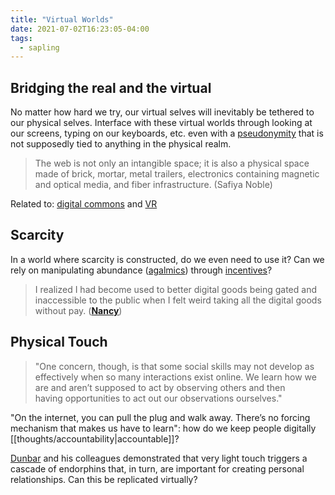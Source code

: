 ```yaml
---
title: "Virtual Worlds"
date: 2021-07-02T16:23:05-04:00
tags:
  - sapling
---
```


## Bridging the real and the virtual

No matter how hard we try, our virtual selves will inevitably be tethered to our physical selves. Interface with these virtual worlds through looking at our screens, typing on our keyboards, etc. even with a [pseudonymity](thoughts/pseudonymity.md) that is not supposedly tied to anything in the physical realm.

> The web is not only an intangible space; it is also a physical space made of brick, mortar, metal trailers, electronics containing magnetic and optical media, and fiber infrastructure. (Safiya Noble)

Related to: [digital commons](thoughts/digital%20commons.md) and [VR](thoughts/vr.md)

## Scarcity

In a world where scarcity is constructed, do we even need to use it? Can we rely on manipulating abundance ([agalmics](thoughts/positive%20sum.md)) through [incentives](thoughts/incentives.md)?

> I realized I had become used to better digital goods being gated and inaccessible to the public when I felt weird taking all the digital goods without pay. (**[Nancy](https://nancyzuo.substack.com/p/capitalism-in-virtual-worlds)**)

## Physical Touch

> "One concern, though, is that some social skills may not develop as effectively when so many interactions exist online. We learn how we are and aren’t supposed to act by observing others and then having opportunities to act out our observations ourselves."

"On the internet, you can pull the plug and walk away. There’s no forcing mechanism that makes us have to learn": how do we keep people digitally [[thoughts/accountability|accountable]]?

[Dunbar](thoughts/Dunbar's%20Number.md) and his colleagues demonstrated that very light touch triggers a cascade of endorphins that, in turn, are important for creating personal relationships. Can this be replicated virtually?
